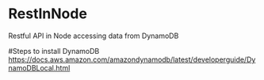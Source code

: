 # RestInNode
Restful API in Node accessing data from DynamoDB

#Steps to install DynamoDB
https://docs.aws.amazon.com/amazondynamodb/latest/developerguide/DynamoDBLocal.html

